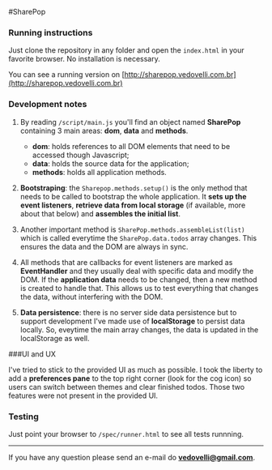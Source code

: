 #SharePop

### Running instructions

Just clone the repository in any folder and open the `index.html` in your favorite browser. No installation is necessary.

You can see a running version on [http://sharepop.vedovelli.com.br](http://sharepop.vedovelli.com.br)

### Development notes

1. By reading `/script/main.js` you'll find an object named **SharePop** containing 3 main areas: **dom**, **data** and **methods**.

	* **dom**: holds references to all DOM elements that need to be accessed though Javascript;
	* **data**: holds the source data for the application;
	* **methods**: holds all application methods.
	
2. **Bootstraping**: the `Sharepop.methods.setup()` is the only method that needs to be called to bootstrap the whole application. It **sets up the event listeners**, **retrieve data from local storage** (if available, more about that below) and **assembles the initial list**.
3. Another important method is `SharePop.methods.assembleList(list)` which is called everytime the `SharePop.data.todos` array changes. This ensures the data and the DOM are always in sync.
4. All methods that are callbacks for event listeners are marked as **<method-name>EventHandler** and they usually deal with specific data and modify the DOM. If the **application data** needs to be changed, then a new method is created to handle that. This allows us to test everything that changes the data, without interfering with the DOM.
5. **Data persistence**: there is no server side data persistence but to support development I've made use of **localStorage** to persist data locally. So, eveytime the main array changes, the data is updated in the localStorage as well.

###UI and UX

I've tried to stick to the provided UI as much as possible. I took the liberty to add a **preferences pane** to the top right corner (look for the cog icon) so users can switch between themes and clear finished todos. Those two features were not present in the provided UI.

### Testing

Just point your browser to `/spec/runner.html` to see all tests runnning.

---

If you have any question please send an e-mail do **vedovelli@gmail.com**.